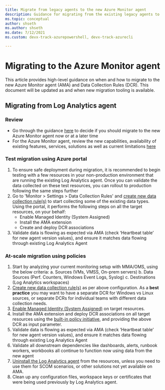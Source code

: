 ```yaml
---
title: Migrate from legacy agents to the new Azure Monitor agent
description: Guidance for migrating from the existing legacy agents to the new Azure Monitor agent (AMA) and Data Collection Rules (DCR)
ms.topic: conceptual
author: shseth
ms.author: shseth
ms.date: 7/12/2021 
ms.custom: devx-track-azurepowershell, devx-track-azurecli

---
```


# Migrating to the Azure Monitor agent
This article provides high-level guidance on when and how to migrate to the new Azure Monitor agent (AMA) and Data Collection Rules (DCR). This document will be updated as and when new migration tooling is available. 

## Migrating from Log Analytics agent

### Review
- Go through the guidance [here](./azure-monitor-agent-overview.md#should-i-switch-to-azure-monitor-agent) to decide if you should migrate to the new Azure Monitor agent now or at a later time
- For the Azure Monitor agent, review the new capabilities, availability of existing features, services, solutions as well as current limitations [here](./agents-overview.md#azure-monitor-agent)


### Test migration using Azure portal
1. To ensure safe deployment during migration, it is recommended to begin testing with a few resources in your non-production environment that are running the existing Log Analytics agent. Once you can validate the data collected on these test resources, you can rollout to production following the same steps further
2. Go to 'Monitor > Settings > Data Collection Rules' and [create new data collection rule(s)](./data-collection-rule-azure-monitor-agent.md#create-rule-and-association-in-azure-portal) to start collecting some of the existing data types. Using the portal, it performs the following steps on all the target resources, on your behalf:
	- Enable Managed Identity (System Assigned) 
	- Install the AMA extension 
	- Create and deploy DCR associations 
3. Validate data is flowing as expected via AMA (check ‘Heartbeat table’ for new agent version values), and ensure it matches data flowing through existing Log Analytics Agent


### At-scale migration using policies
1. Start by analyzing your current monitoring setup with MMA/OMS, using the below criteria:
	a. Sources (VMs, VMSS, On-prem servers)
	b. Data Sources (Perf. Counters, Windows Event Logs, Syslog)
	c. Destinations (Log Analytics workspaces)
2. [Create new data collection rule(s)](/rest/api/monitor/datacollectionrules/create#examples) as per above configuration. As a **best practice** you may want to have a separate DCR for Windows vs Linux sources, or separate DCRs for individual teams with different data collection needs.
3. [Enable Managed Identity (System Assigned)](../../active-directory/managed-identities-azure-resources/qs-configure-template-windows-vm.md#system-assigned-managed-identity) on target resources.
4. Install the AMA extension and deploy DCR associations on all target resources using the [built-in policy initiative](../deploy-scale.md#built-in-policy-initiatives), and providing the above DCR as input parameter. 
5. Validate data is flowing as expected via AMA (check ‘Heartbeat table’ for new agent version values), and ensure it matches data flowing through existing Log Analytics Agent
6. Validate all downstream dependencies like dashboards, alerts, runbook workers, workbooks all continue to function now using data from the new agent 
7. [Uninstall the Log Analytics agent](./agent-manage.md#uninstall-agent) from the resources, unless you need to use them for SCOM scenarios, or other solutions not yet available on AMA.
8. Clean up any configuration files, workspace keys or certificates that were being used previously by Log Analytics agent.
